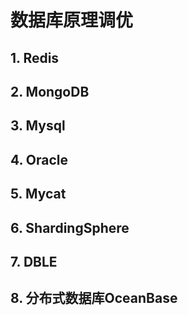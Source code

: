 # 数据库原理调优

## 1. Redis

## 2. MongoDB

## 3. Mysql

## 4. Oracle

## 5. Mycat

## 6. ShardingSphere

## 7. DBLE

## 8. 分布式数据库OceanBase